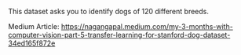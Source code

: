 This dataset asks you to identify dogs of 120 different breeds.

Medium Article: https://nagangapal.medium.com/my-3-months-with-computer-vision-part-5-transfer-learning-for-stanford-dog-dataset-34ed165f872e
